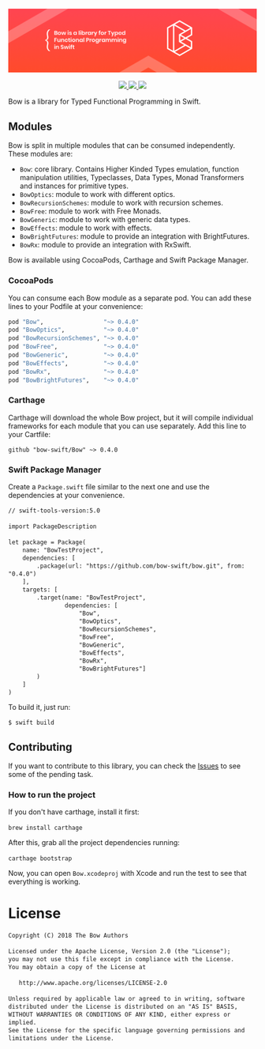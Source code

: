 ![](https://github.com/bow-swift/bow-art/blob/master/assets/bow-header-github.png?raw=true)

<p align="center">
<a href="https://travis-ci.org/bow-swift/bow">
<img src="https://travis-ci.org/bow-swift/bow.svg?branch=master">
</a>
<a href="https://codecov.io/gh/bow-swift/bow">
<img src="https://codecov.io/gh/bow-swift/bow/branch/master/graph/badge.svg">
</a>
<a href="https://gitter.im/bowswift/bow?utm_source=badge&utm_medium=badge&utm_campaign=pr-badge&utm_content=badge">
<img src="https://badges.gitter.im/bowswift/bow.svg">
</a>
</p>

Bow is a library for Typed Functional Programming in Swift.

## Modules

Bow is split in multiple modules that can be consumed independently. These modules are:

- `Bow`: core library. Contains Higher Kinded Types emulation, function manipulation utilities, Typeclasses, Data Types, Monad Transformers and instances for primitive types.
- `BowOptics`: module to work with different optics.
- `BowRecursionSchemes`: module to work with recursion schemes.
- `BowFree`: module to work with Free Monads.
- `BowGeneric`: module to work with generic data types.
- `BowEffects`: module to work with effects.
- `BowBrightFutures`: module to provide an integration with BrightFutures.
- `BowRx`: module to provide an integration with RxSwift.

Bow is available using CocoaPods, Carthage and Swift Package Manager.

### CocoaPods

You can consume each Bow module as a separate pod. You can add these lines to your Podfile at your convenience:

```ruby
pod "Bow",                 "~> 0.4.0"
pod "BowOptics",           "~> 0.4.0"
pod "BowRecursionSchemes", "~> 0.4.0"
pod "BowFree",             "~> 0.4.0"
pod "BowGeneric",          "~> 0.4.0"
pod "BowEffects",          "~> 0.4.0"
pod "BowRx",               "~> 0.4.0"
pod "BowBrightFutures",    "~> 0.4.0"
```

### Carthage

Carthage will download the whole Bow project, but it will compile individual frameworks for each module that you can use separately. Add this line to your Cartfile:

```
github "bow-swift/Bow" ~> 0.4.0
```

### Swift Package Manager

Create a `Package.swift` file similar to the next one and use the dependencies at your convenience.

```
// swift-tools-version:5.0

import PackageDescription

let package = Package(
    name: "BowTestProject",
    dependencies: [
        .package(url: "https://github.com/bow-swift/bow.git", from: "0.4.0")
    ],
    targets: [
        .target(name: "BowTestProject",
                dependencies: [
                    "Bow",
                    "BowOptics",
                    "BowRecursionSchemes",
                    "BowFree",
                    "BowGeneric",
                    "BowEffects",
                    "BowRx",
                    "BowBrightFutures"]
        )
    ]
)
```

To build it, just run:

```
$ swift build
```

## Contributing

If you want to contribute to this library, you can check the [Issues](https://github.com/arrow-kt/bow/issues) to see some of the pending task.

### How to run the project

If you don't have carthage, install it first:

`brew install carthage`

After this, grab all the project dependencies running:

`carthage bootstrap`

Now, you can open `Bow.xcodeproj` with Xcode and run the test to see that everything is working.

# License

    Copyright (C) 2018 The Bow Authors

    Licensed under the Apache License, Version 2.0 (the "License");
    you may not use this file except in compliance with the License.
    You may obtain a copy of the License at

       http://www.apache.org/licenses/LICENSE-2.0

    Unless required by applicable law or agreed to in writing, software
    distributed under the License is distributed on an "AS IS" BASIS,
    WITHOUT WARRANTIES OR CONDITIONS OF ANY KIND, either express or implied.
    See the License for the specific language governing permissions and
    limitations under the License.
